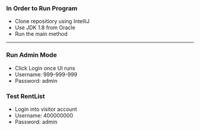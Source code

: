 ### In Order to Run Program
- Clone repositiory using IntelliJ
- Use JDK 1.8 from Oracle
- Run the main method

---
### Run Admin Mode
- Click Login once UI runs
- Username: 999-999-999
- Password: admin

### Test RentList
- Login into visitor account
- Username: 400000000
- Password: admin
